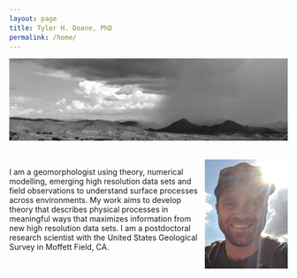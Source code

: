 ```yaml
---
layout: page
title: Tyler H. Doane, PhD
permalink: /home/
---
```

![](docs/AZView.png)

<br />

<img style="float: right" src = "docs/hShot.png" width="150px"> 

I am a geomorphologist using theory, numerical modelling, emerging high resolution data sets and field observations to understand surface processes across environments. My work aims to develop theory that describes physical processes in meaningful ways that maximizes information from new high resolution data sets. I am a postdoctoral research scientist with the United States Geological Survey in Moffett Field, CA.

